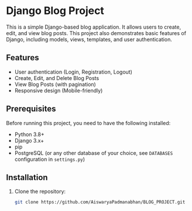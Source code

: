 # Django Blog Project

This is a simple Django-based blog application. It allows users to create, edit, and view blog posts. This project also demonstrates basic features of Django, including models, views, templates, and user authentication.

## Features

- User authentication (Login, Registration, Logout)
- Create, Edit, and Delete Blog Posts
- View Blog Posts (with pagination)
- Responsive design (Mobile-friendly)

## Prerequisites

Before running this project, you need to have the following installed:

- Python 3.8+
- Django 3.x+
- pip
- PostgreSQL (or any other database of your choice, see `DATABASES` configuration in `settings.py`)

## Installation

1. Clone the repository:

   ```bash
   git clone https://github.com/AiswaryaPadmanabhan/BLOG_PROJECT.git
